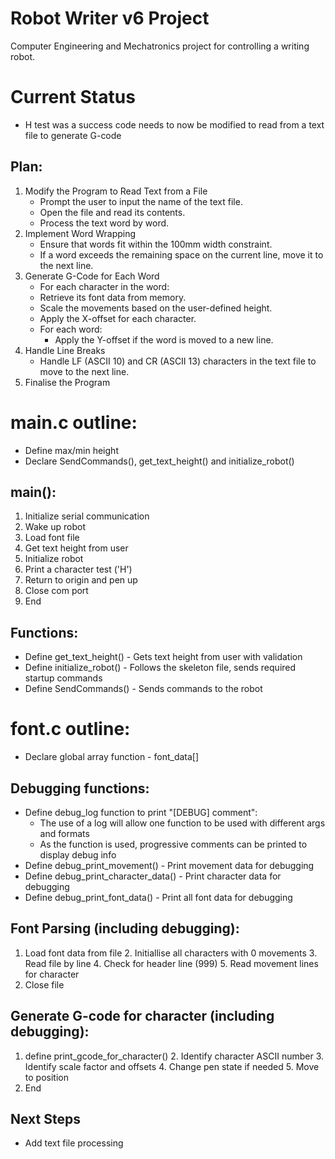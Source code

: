 # Robot Writer v6 Project
Computer Engineering and Mechatronics project for controlling a writing robot.

# Current Status
- H test was a success code needs to now be modified to read from a text file to generate G-code
## Plan:
  1. Modify the Program to Read Text from a File
     - Prompt the user to input the name of the text file.
     - Open the file and read its contents.
     - Process the text word by word.
  2. Implement Word Wrapping
     - Ensure that words fit within the 100mm width constraint.
     - If a word exceeds the remaining space on the current line, move it to the next line.
  3. Generate G-Code for Each Word
     - For each character in the word:
     - Retrieve its font data from memory.
     - Scale the movements based on the user-defined height.
     - Apply the X-offset for each character.
     - For each word:
       - Apply the Y-offset if the word is moved to a new line.
  4. Handle Line Breaks
     - Handle LF (ASCII 10) and CR (ASCII 13) characters in the text file to move to the next line.
  5. Finalise the Program

# main.c outline:
  - Define max/min height
  - Declare SendCommands(), get_text_height() and initialize_robot()

## main():
  1. Initialize serial communication
  2. Wake up robot
  3. Load font file
  4. Get text height from user
  5. Initialize robot
  6. Print a character test ('H')
  7. Return to origin and pen up
  8. Close com port
  9. End

## Functions:
  - Define get_text_height() - Gets text height from user with validation
  - Define initialize_robot() - Follows the skeleton file, sends required startup commands
  - Define SendCommands() - Sends commands to the robot


# font.c outline:
  - Declare global array function - font_data[]

## Debugging functions:
  - Define debug_log function to print "[DEBUG] comment":
     - The use of a log will allow one function to be used with different args and formats
     - As the function is used, progressive comments can be printed to display debug info
  - Define debug_print_movement() - Print movement data for debugging
  - Define debug_print_character_data() - Print character data for debugging
  - Define debug_print_font_data() - Print all font data for debugging

## Font Parsing (including debugging):
  1. Load font data from file
     2. Initiallise all characters with 0 movements
     3. Read file by line
        4. Check for header line (999)
           5. Read movement lines for character
  6. Close file

## Generate G-code for character (including debugging):
  1. define print_gcode_for_character() 
     2. Identify character ASCII number
     3. Identify scale factor and offsets
        4. Change pen state if needed
        5. Move to position
  6. End
  
  
## Next Steps
- Add text file processing